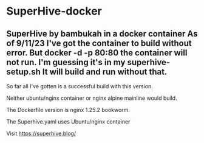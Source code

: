 # SuperHive-docker
 SuperHive by bambukah in a docker container
As of 9/11/23 I've got the container to build without error. But docker -d -p 80:80 the container will not run. I'm guessing it's in my superhive-setup.sh It will build and run without that. 
---

So far all I've gotten is a successful build with this version.

Neither ubuntu/nginx container or nginx alpine mainline would build.

The Dockerfile version is nginx 1.25.2 bookworm.

The Superhive.yaml uses Ubuntu/nginx container

Visit https://superhive.blog/
